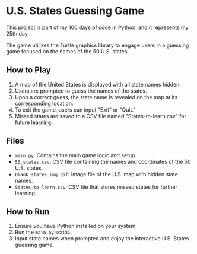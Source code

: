 # U.S. States Guessing Game

This project is part of my 100 days of code in Python, and it represents my 25th day.

The game utilizes the Turtle graphics library to engage users in a guessing game focused on the names of the 50 U.S. states.

## How to Play

1. A map of the United States is displayed with all state names hidden.
2. Users are prompted to guess the names of the states.
3. Upon a correct guess, the state name is revealed on the map at its corresponding location.
4. To exit the game, users can input "Exit" or "Quit."
5. Missed states are saved to a CSV file named "States-to-learn.csv" for future learning.

## Files

- `main.py`: Contains the main game logic and setup.
- `50_states.csv`: CSV file containing the names and coordinates of the 50 U.S. states.
- `blank_states_img.gif`: Image file of the U.S. map with hidden state names.
- `States-to-learn.csv`: CSV file that stores missed states for further learning.

## How to Run

1. Ensure you have Python installed on your system.
2. Run the `main.py` script.
3. Input state names when prompted and enjoy the interactive U.S. States guessing game.
